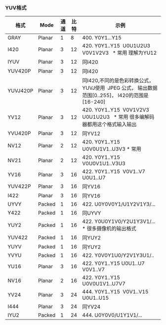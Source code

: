 ### YUV格式

| 格式       | Mode | 通道 | 比特 | 示例                                                                    |
| --------- |------|------|------|-------------------------------------------------------------------------|
| GRAY      |Planar|1|8 |400. Y0Y1...Y15|
| I420      |Planar|3|12|420. Y0Y1..Y15  U0U1U2U3 V0V1V2V3   * 常用 理解为YU12|
| IYUV      |Planar|3|12|同I420|
| YUV420P   |Planar|3|12|同I420|
| YUVJ420P  |Planar|3|12|同I420,不同的是色彩转换公式，YUVJ使用  JPEG 公式， 输出数据范围[0..255]， I420的范围是 [16-240]|
| YV12      |Planar|3|12|420. Y0Y1..Y15  V0V1V2V3 U0U1U2U3   * 常用 很多编解码器都用这个格式输入输出|
| YVU420P   |Planar|3|12|同YV12|
| NV12      |Planar|2|12|420. Y0Y1..Y15  U0V0U1V1..U3V3 * 常用 |
| NV21      |Planar|2|12|420. Y0Y1..Y15  V0U0V1U1..V3U3|
| YV16      |Planar|3|16|422. Y0Y1..Y15  V0V1..V7 U0U1..U7|
| YUV422P   |Planar|3|16|同YV16|
| I422      |Planar|3|16|同YV16|
| UYVY      |Packed|1|16|422. U0Y0V0Y1/U1Y2V1Y3/...|
| Y422      |Packed|1|16|同UYVY|
| YUY2      |Packed|1|16|422. Y0U0Y1V0/Y2U1Y3V1/...  * 很多摄像机的输出格式|
| YUV422    |Packed|1|16|同YUY2|
| YUYV      |Packed|1|16|同YUY2|
| YVYU      |Packed|1|16|422. Y0V0Y1U0/Y2V1Y3U1/..
| YU16      |Planar|3|16|422. Y0Y1..Y15 U0U1..U7 V0V1..V7|
| NV16      |Planar|2|16|422. Y0Y1..Y15  U0V0U1V1..U7V7|
| YV24      |Planar|3|24|444. Y0Y1..Y15  V0V1..V15 U0U1..U15|
| I444      |Planar|3|24|同YV24|
| IYU2      |Packed|1|24|444. U0Y0V0/U1Y1V1/...|
